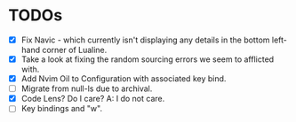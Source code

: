 # TODOs

- [x] Fix Navic - which currently isn't displaying any details in the bottom left-hand corner of Lualine.
- [x] Take a look at fixing the random sourcing errors we seem to afflicted with.
- [x] Add Nvim Oil to Configuration with associated key bind.
- [ ] Migrate from null-ls due to archival.
- [X] Code Lens? Do I care? A: I do not care.
- [ ] Key bindings and "w".
